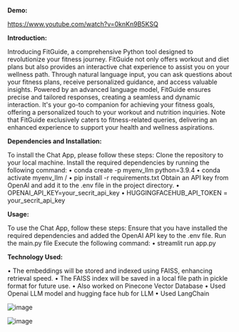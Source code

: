 
**Demo:**

https://www.youtube.com/watch?v=0knKn9B5KSQ

**Introduction:**

Introducing FitGuide, a comprehensive Python tool designed to revolutionize your fitness journey. FitGuide not only offers workout and diet plans but also provides an interactive chat experience to assist you on your wellness path. Through natural language input, you can ask questions about your fitness plans, receive personalized guidance, and access valuable insights. Powered by an advanced language model, FitGuide ensures precise and tailored responses, creating a seamless and dynamic interaction. It's your go-to companion for achieving your fitness goals, offering a personalized touch to your workout and nutrition inquiries. Note that FitGuide exclusively caters to fitness-related queries, delivering an enhanced experience to support your health and wellness aspirations.

**Dependencies and Installation:**

To install the Chat App, please follow these steps:
Clone the repository to your local machine.
Install the required dependencies by running the following command:
•	conda create -p myenv_llm python=3.9.4
•	conda activate myenv_llm /
•	pip install -r requirements.txt
Obtain an API key from OpenAI and add it to the .env file in the project directory.
•	OPENAI_API_KEY=your_secrit_api_key
•	HUGGINGFACEHUB_API_TOKEN = your_secrit_api_key


**Usage:**

To use the Chat App, follow these steps:
Ensure that you have installed the required dependencies and added the OpenAI API key to the .env file.
Run the main.py file Execute the following command:
•	streamlit run app.py


**Technology Used:**

•	The embeddings will be stored and indexed using FAISS, enhancing retrieval speed.
•	The FAISS index will be saved in a local file path in pickle format for future use.
•	Also worked on Pinecone Vector Database
•	Used Openai LLM model and hugging face hub for LLM 
•	Used LangChain

 

 
![image](https://github.com/OmkarNaik10/FITGPT_LLM/assets/46419836/5b7526e4-cc12-4c16-82de-29b0b59671ce)

![image](https://github.com/OmkarNaik10/FITGPT_LLM/assets/46419836/1962e42e-7c35-4b89-9fb8-9c635a08c0cc)

